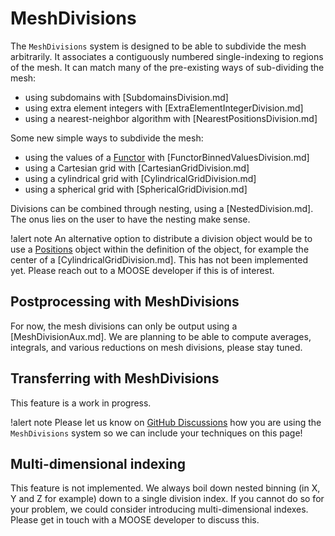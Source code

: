 # MeshDivisions

The `MeshDivisions` system is designed to be able to subdivide the mesh arbitrarily.
It associates a contiguously numbered single-indexing to regions of the mesh.
It can match many of the pre-existing ways of sub-dividing the mesh:

- using subdomains with [SubdomainsDivision.md]
- using extra element integers with [ExtraElementIntegerDivision.md]
- using a nearest-neighbor algorithm with [NearestPositionsDivision.md]

Some new simple ways to subdivide the mesh:

- using the values of a [Functor](Functors/index.md) with [FunctorBinnedValuesDivision.md]
- using a Cartesian grid with [CartesianGridDivision.md]
- using a cylindrical grid with [CylindricalGridDivision.md]
- using a spherical grid with [SphericalGridDivision.md]

Divisions can be combined through nesting, using a [NestedDivision.md]. The onus lies
on the user to have the nesting make sense.

!alert note
An alternative option to distribute a division object would be to use a [Positions](syntax/Positions/index.md)
object within the definition of the object, for example the center of a [CylindricalGridDivision.md].
This has not been implemented yet. Please reach out to a MOOSE developer if this is of interest.

## Postprocessing with MeshDivisions

For now, the mesh divisions can only be output using a [MeshDivisionAux.md].
We are planning to be able to compute averages, integrals, and various reductions
on mesh divisions, please stay tuned.

## Transferring with MeshDivisions

This feature is a work in progress.

!alert note
Please let us know on [GitHub Discussions](https://github.com/idaholab/moose/discussions)
how you are using the `MeshDivisions` system so we can include your techniques on this page!

## Multi-dimensional indexing

This feature is not implemented. We always boil down nested binning (in X, Y and Z for example)
down to a single division index. If you cannot do so for your problem, we could consider introducing multi-dimensional
indexes. Please get in touch with a MOOSE developer to discuss this.
